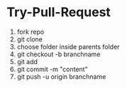 # Try-Pull-Request
1. fork repo
2. git clone
3. choose folder inside parents folder
4. git checkout -b branchname
5. git add
6. git commit -m "content"
7. git push -u origin branchname
